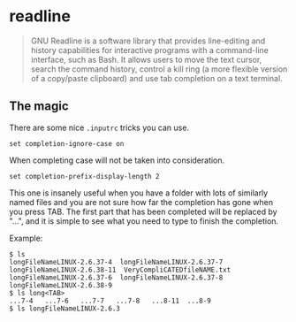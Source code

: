 # readline #

> GNU Readline is a software library that provides line-editing and history capabilities for interactive programs with a command-line interface, such as Bash.
> It allows users to move the text cursor, search the command history, control a kill ring (a more flexible version of a copy/paste clipboard) and use tab completion on a text terminal.

## The magic ##

There are some nice `.inputrc` tricks you can use.

```
set completion-ignore-case on
```

When completing case will not be taken into consideration.

```
set completion-prefix-display-length 2
```

This one is insanely useful when you have a folder with lots of similarly named files and you are not sure how far the completion has gone when you press TAB. The first part that has been completed will be replaced by "...", and it is simple to see what you need to type to finish the completion.

Example:

```
$ ls
longFileNameLINUX-2.6.37-4  longFileNameLINUX-2.6.37-7  longFileNameLINUX-2.6.38-11  VeryCompliCATEDfileNAME.txt
longFileNameLINUX-2.6.37-6  longFileNameLINUX-2.6.37-8  longFileNameLINUX-2.6.38-9
$ ls long<TAB>
...7-4   ...7-6   ...7-7   ...7-8   ...8-11  ...8-9
$ ls longFileNameLINUX-2.6.3
```
